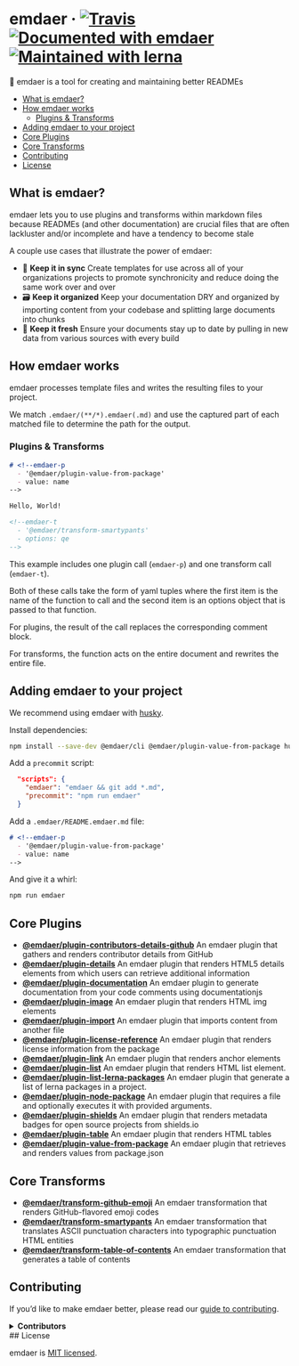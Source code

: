<!--
  This file was generated by emdaer

  Its template can be found at .emdaer/README.emdaer.md
-->

# emdaer · [![Travis](https://img.shields.io/travis/emdaer/emdaer.svg?style=flat-square)](https://travis-ci.org/emdaer/emdaer/) [![Documented with emdaer](https://img.shields.io/badge/📓-documented%20with%20emdaer-F06632.svg?style=flat-square)](https://github.com/emdaer/emdaer) [![Maintained with lerna](https://img.shields.io/badge/🐉-maintained%20with%20lerna-cc00ff.svg?style=flat-square)](https://lernajs.io/)
📓 emdaer is a tool for creating and maintaining better READMEs

<!-- toc -->

- [What is emdaer?](#what-is-emdaer)
- [How emdaer works](#how-emdaer-works)
  * [Plugins & Transforms](#plugins--transforms)
- [Adding emdaer to your project](#adding-emdaer-to-your-project)
- [Core Plugins](#core-plugins)
- [Core Transforms](#core-transforms)
- [Contributing](#contributing)
- [License](#license)

<!-- tocstop -->

## What is emdaer?

emdaer lets you to use plugins and transforms within markdown files because READMEs (and other documentation) are crucial files that are often lackluster and/or incomplete and have a tendency to become stale

A couple use cases that illustrate the power of emdaer:

- 🤝 **Keep it in sync** Create templates for use across all of your organizations projects to promote synchronicity and reduce doing the same work over and over
- 🗃 **Keep it organized** Keep your documentation DRY and organized by importing content from your codebase and splitting large documents into chunks
- 🍋 **Keep it fresh** Ensure your documents stay up to date by pulling in new data from various sources with every build
## How emdaer works

emdaer processes template files and writes the resulting files to your project.

We match `.emdaer/(**/*).emdaer(.md)` and use the captured part of each matched file to determine the path for the output.

### Plugins & Transforms

```md
# <!--emdaer-p
  - '@emdaer/plugin-value-from-package'
  - value: name
-->

Hello, World!

<!--emdaer-t
  - '@emdaer/transform-smartypants'
  - options: qe
-->

```

This example includes one plugin call (`emdaer-p`) and one transform call (`emdaer-t`).

Both of these calls take the form of yaml tuples where the first item is the name of the function to call and the second item is an options object that is passed to that function.

For plugins, the result of the call replaces the corresponding comment block.

For transforms, the function acts on the entire document and rewrites the entire file.
## Adding emdaer to your project

We recommend using emdaer with [husky](https://github.com/typicode/husky).

Install dependencies:

```sh
npm install --save-dev @emdaer/cli @emdaer/plugin-value-from-package husky
```

Add a `precommit` script:

```json
  "scripts": {
    "emdaer": "emdaer && git add *.md",
    "precommit": "npm run emdaer"
  }
```

Add a `.emdaer/README.emdaer.md` file:

```md
# <!--emdaer-p
  - '@emdaer/plugin-value-from-package'
  - value: name
-->

```

And give it a whirl:

```sh
npm run emdaer
```
## Core Plugins

- **[@emdaer/plugin-contributors-details-github](packages/plugin-contributors-details-github)** An emdaer plugin that gathers and renders contributor details from GitHub
- **[@emdaer/plugin-details](packages/plugin-details)** An emdaer plugin that renders HTML5 details elements from which users can retrieve additional information
- **[@emdaer/plugin-documentation](packages/plugin-documentation)** An emdaer plugin to generate documentation from your code comments using documentationjs
- **[@emdaer/plugin-image](packages/plugin-image)** An emdaer plugin that renders HTML img elements
- **[@emdaer/plugin-import](packages/plugin-import)** An emdaer plugin that imports content from another file
- **[@emdaer/plugin-license-reference](packages/plugin-license-reference)** An emdaer plugin that renders license information from the package
- **[@emdaer/plugin-link](packages/plugin-link)** An emdaer plugin that renders anchor elements
- **[@emdaer/plugin-list](packages/plugin-list)** An emdaer plugin that renders HTML list element.
- **[@emdaer/plugin-list-lerna-packages](packages/plugin-list-lerna-packages)** An emdaer plugin that generate a list of lerna packages in a project.
- **[@emdaer/plugin-node-package](packages/plugin-node-package)** An emdaer plugin that requires a file and optionally executes it with provided arguments.
- **[@emdaer/plugin-shields](packages/plugin-shields)** An emdaer plugin that renders metadata badges for open source projects from shields.io
- **[@emdaer/plugin-table](packages/plugin-table)** An emdaer plugin that renders HTML tables
- **[@emdaer/plugin-value-from-package](packages/plugin-value-from-package)** An emdaer plugin that retrieves and renders values from package.json
## Core Transforms

- **[@emdaer/transform-github-emoji](packages/transform-github-emoji)** An emdaer transformation that renders GitHub-flavored emoji codes
- **[@emdaer/transform-smartypants](packages/transform-smartypants)** An emdaer transformation that translates ASCII punctuation characters into typographic punctuation HTML entities
- **[@emdaer/transform-table-of-contents](packages/transform-table-of-contents)** An emdaer transformation that generates a table of contents
## Contributing

If you&#8217;d like to make emdaer better, please read our [guide to contributing](./CONTRIBUTING.md).

<details>
<summary><strong>Contributors</strong></summary><br />
<a href="https://github.com/flipactual">
  <img align="left" src="https://avatars0.githubusercontent.com/u/1306968?s=24" />
</a>
<strong>Flip</strong>
<br /><br />
<a title="I build multi-channel publishing systems and web applications at @fourkitchens." href="https://github.com/infiniteluke">
  <img align="left" src="https://avatars0.githubusercontent.com/u/1127238?s=24" />
</a>
<strong>Luke Herrington</strong>
<br /><br />
<a title="Software architect with an interest in distributed systems and elegant solutions." href="https://github.com/elliotttf">
  <img align="left" src="https://avatars0.githubusercontent.com/u/447151?s=24" />
</a>
<strong>Elliott Foster</strong>
<br /><br />
<a href="https://github.com/thebruce">
  <img align="left" src="https://avatars0.githubusercontent.com/u/590058?s=24" />
</a>
<strong>David Diers</strong>
<br /><br />
<a href="https://github.com/fluxsauce">
  <img align="left" src="https://avatars0.githubusercontent.com/u/976391?s=24" />
</a>
<strong>Jon Peck</strong>
<br /><br />
</details>
## License

emdaer is [MIT licensed](./LICENSE).


